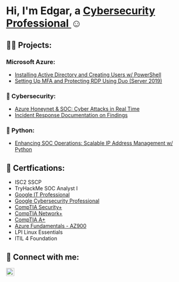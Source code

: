 <h1>Hi, I'm Edgar, a <a href="https://linkedin.com/in/edgarvalenz">Cybersecurity Professional </a>☺</h1>

<h2>👨‍💻 Projects:</h2>
<h3>Microsoft Azure:</h3>

- [Installing Active Directory and Creating Users w/ PowerShell](https://github.com/edgarjvalen/install-active-directory-create-users)
- [Setting Up MFA and Protecting RDP Using Duo (Server 2019)](https://github.com/edgarjvalen/rdp-mfa-duo-azure/blob/main/README.md)

<h3>🔐 Cybersecurity:</h3>

- [Azure Honeynet & SOC: Cyber Attacks in Real Time](https://github.com/edgarjvalen/azure-soc-honeynet/blob/main/README.md)
- [Incident Response Documentation on Findings](https://github.com/edgarjvalen/azure-incident-response/blob/main/README.md)

<h3>🐍 Python:</h3>

- [Enhancing SOC Operations: Scalable IP Address Management w/ Python](https://github.com/edgarjvalen/ipinfo/blob/main/README.md)

  
<h2>🏅 Certfications:</h2>

  - ISC2 SSCP
  - TryHackMe SOC Analyst I
  - [Google IT Professional](https://www.coursera.org/account/accomplishments/professional-cert/33L58SH5EWBM)
  - [Google Cybersecurity Professional](https://www.coursera.org/account/accomplishments/professional-cert/XFJGP5S4SG4S)
  - [CompTIA Security+](https://www.credly.com/badges/b63222e6-829e-4d65-91b1-771a509b8771/public_url)
  - [CompTIA Network+](https://www.credly.com/badges/82f685bf-6c82-4a99-bc7b-a7d4a5494e62/public_url)
  - [CompTIA A+](https://www.credly.com/badges/00f78f43-9de9-45cc-90f5-11dfb1184096/public_url)
  - [Azure Fundamentals - AZ900](https://www.credly.com/badges/ea1e9942-a8cf-4fa1-b867-85389822aa97/public_url)
  - LPI Linux Essentials
  - ITIL 4 Foundation

<h2> 🤳 Connect with me:</h2>

[<img align="left" alt="JoshMadakor | LinkedIn" width="22px" src="https://cdn.jsdelivr.net/npm/simple-icons@v3/icons/linkedin.svg" />][linkedin]

[linkedin]: https://linkedin.com/in/edgarvalenz
